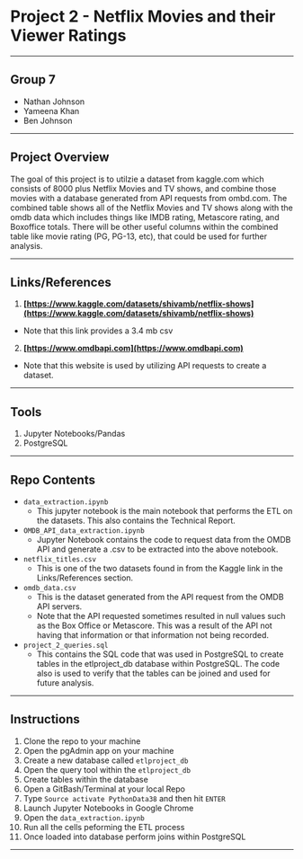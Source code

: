 
# Project 2 - Netflix Movies and their Viewer Ratings
***
## Group 7
+ Nathan Johnson
+ Yameena Khan
+ Ben Johnson
***
## Project Overview
The goal of this project is to utilzie a dataset from kaggle.com which consists of 8000 plus Netflix Movies and TV shows, and combine those movies with a database generated from API requests from ombd.com. The combined table shows all of the Netflix Movies and TV shows along with the omdb data which includes things like IMDB rating, Metascore rating, and Boxoffice totals. There will be other useful columns within the combined table like movie rating (PG, PG-13, etc), that could be used for further analysis.
***
## Links/References
1. **[https://www.kaggle.com/datasets/shivamb/netflix-shows](https://www.kaggle.com/datasets/shivamb/netflix-shows)**
+ Note that this link provides a 3.4 mb csv
2. **[https://www.omdbapi.com](https://www.omdbapi.com)**
+ Note that this website is used by utilizing API requests to create a dataset. 
***
## Tools
1. Jupyter Notebooks/Pandas
2. PostgreSQL
***
## Repo Contents

+ ``data_extraction.ipynb`` 
	+ This jupyter notebook is the main notebook that performs the ETL on the datasets. This also contains the Technical Report.
+ ``OMDB_API_data_extraction.ipynb`` 
	+ Jupyter Notebook contains the code to request data from the OMDB API and generate a .csv to be extracted into the above notebook. 
+ ``netflix_titles.csv``
	+ This is one of the two datasets found in from the Kaggle link in the Links/References section.
+ ``omdb_data.csv``
	+ This is the dataset generated from the API request from the OMDB API servers. 
	+ Note that the API requested sometimes resulted in null values such as the Box Office or Metascore. This was a result of the API not having that information or that information not being recorded.
+ ``project_2_queries.sql`` 
	+ This contains the SQL code that was used in PostgreSQL to create tables in the etlproject_db database within PostgreSQL. The code also is used to verify that the tables can be joined and used for future analysis.
***
## Instructions

1. Clone the repo to your machine
2. Open the pgAdmin app on your machine
3. Create a new database called ``etlproject_db``
4. Open the query tool within the ``etlproject_db``
5. Create tables within the database
6. Open a GitBash/Terminal at your local Repo
7. Type ``Source activate PythonData38`` and then hit ``ENTER``
8. Launch Jupyter Notebooks in Google Chrome
9. Open the ``data_extraction.ipynb``
10. Run all the cells peforming the ETL process
11. Once loaded into database perform joins within PostgreSQL

***


